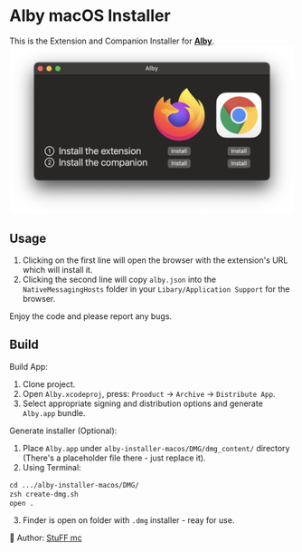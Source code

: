 # Alby macOS Installer

This is the Extension and Companion Installer for **[Alby](http://getalby.com)**.
![](dark.png)

## Usage

1. Clicking on the first line will open the browser with the extension's URL which will install it.
2. Clicking the second line will copy `alby.json` into the `NativeMessagingHosts` folder in your `Libary/Application Support` for the browser.

Enjoy the code and please report any bugs.

## Build

Build App:

1. Clone project.
2. Open `Alby.xcodeproj`, press: `Prooduct` -> `Archive` -> `Distribute App`. 
3. Select appropriate signing and distribution options and generate `Alby.app` bundle.

Generate installer (Optional):

1. Place `Alby.app` under `alby-installer-macos/DMG/dmg_content/` directory (There's a placeholder file there - just replace it).
2. Using Terminal:
```shell
cd .../alby-installer-macos/DMG/
zsh create-dmg.sh
open .
```
3. Finder is open on folder with `.dmg` installer - reay for use.


👋 Author: [StuFF mc](https://github.com/stuffmc)
